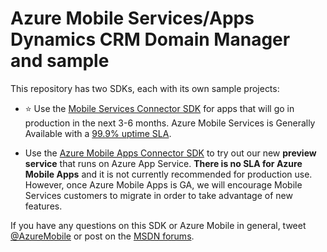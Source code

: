 # Azure Mobile Services/Apps Dynamics CRM Domain Manager and sample

This repository has two SDKs, each with its own sample projects:

- :star: Use the [Mobile Services Connector SDK](MobileServicesCrm/readme.md) for apps that will go in production in the next 3-6 months. Azure Mobile Services is Generally Available with a [99.9% uptime SLA](http://azure.microsoft.com/en-us/pricing/details/mobile-services/).

- Use the [Azure Mobile Apps Connector SDK](MobileAppsCrm-preview/readme.md) to try out our new **preview service** that runs on Azure App Service. **There is no SLA for Azure Mobile Apps** and it is not currently recommended for production use. However, once Azure Mobile Apps is GA, we will encourage Mobile Services customers to migrate in order to take advantage of new features.

If you have any questions on this SDK or Azure Mobile in general, tweet [@AzureMobile](https://twitter.com/AzureMobile) or post on the [MSDN forums](https://social.msdn.microsoft.com/forums/azure/en-US/home?forum=azuremobile).
